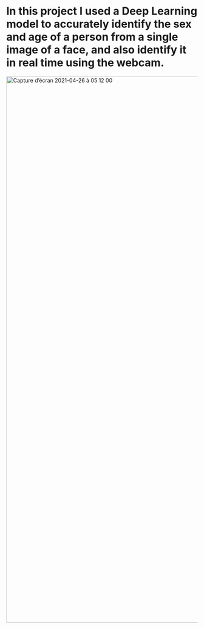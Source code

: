 # In this project I used a Deep Learning model to accurately identify the sex and age of a person from a single image of a face, and also identify it in real time using the webcam.

<img width="1440" alt="Capture d’écran 2021-04-26 à 05 12 00" src="https://user-images.githubusercontent.com/56236244/116027938-ff3fdc80-a64d-11eb-87da-b527eafbd4a4.png">
